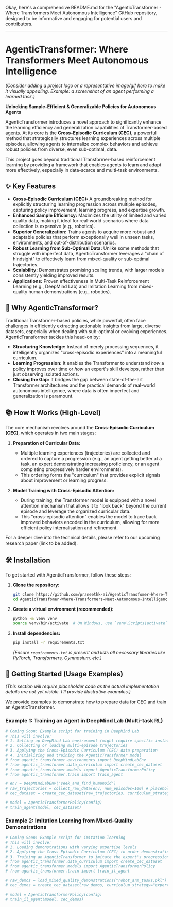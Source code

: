 Okay, here's a comprehensive README.md for the "AgenticTransformer - Where Transformers Meet Autonomous Intelligence" GitHub repository, designed to be informative and engaging for potential users and contributors.

-----

# AgenticTransformer: Where Transformers Meet Autonomous Intelligence

*(Consider adding a project logo or a representative image/gif here to make it visually appealing. Example: a screenshot of an agent performing a learned task.)*

**Unlocking Sample-Efficient & Generalizable Policies for Autonomous Agents**

AgenticTransformer introduces a novel approach to significantly enhance the learning efficiency and generalization capabilities of Transformer-based agents. At its core is the **Cross-Episodic Curriculum (CEC)**, a powerful method that strategically structures learning experiences across multiple episodes, allowing agents to internalize complex behaviors and achieve robust policies from diverse, even sub-optimal, data.

This project goes beyond traditional Transformer-based reinforcement learning by providing a framework that enables agents to learn and adapt more effectively, especially in data-scarce and multi-task environments.

## ✨ Key Features

  * **Cross-Episodic Curriculum (CEC):** A groundbreaking method for explicitly structuring learning progression across multiple episodes, capturing policy improvement, learning progress, and expertise growth.
  * **Enhanced Sample Efficiency:** Maximizes the utility of limited and varied quality data, making it ideal for real-world scenarios where data collection is expensive (e.g., robotics).
  * **Superior Generalization:** Trains agents to acquire more robust and adaptable policies that perform exceptionally well in unseen tasks, environments, and out-of-distribution scenarios.
  * **Robust Learning from Sub-Optimal Data:** Unlike some methods that struggle with imperfect data, AgenticTransformer leverages a "chain of hindsight" to effectively learn from mixed-quality or sub-optimal trajectories.
  * **Scalability:** Demonstrates promising scaling trends, with larger models consistently yielding improved results.
  * **Applications:** Proven effectiveness in Multi-Task Reinforcement Learning (e.g., DeepMind Lab) and Imitation Learning from mixed-quality human demonstrations (e.g., robotics).

## 🚀 Why AgenticTransformer?

Traditional Transformer-based policies, while powerful, often face challenges in efficiently extracting actionable insights from large, diverse datasets, especially when dealing with sub-optimal or evolving experiences. AgenticTransformer tackles this head-on by:

  * **Structuring Knowledge:** Instead of merely processing sequences, it intelligently organizes "cross-episodic experiences" into a meaningful curriculum.
  * **Learning Progression:** It enables the Transformer to understand *how* a policy improves over time or *how* an expert's skill develops, rather than just observing isolated actions.
  * **Closing the Gap:** It bridges the gap between state-of-the-art Transformer architectures and the practical demands of real-world autonomous intelligence, where data is often imperfect and generalization is paramount.

## 📚 How It Works (High-Level)

The core mechanism revolves around the **Cross-Episodic Curriculum (CEC)**, which operates in two main stages:

1.  **Preparation of Curricular Data:**

      * Multiple learning experiences (trajectories) are collected and ordered to capture a progression (e.g., an agent getting better at a task, an expert demonstrating increasing proficiency, or an agent completing progressively harder environments).
      * This ordering forms the "curriculum" that provides explicit signals about improvement or learning progress.

2.  **Model Training with Cross-Episodic Attention:**

      * During training, the Transformer model is equipped with a novel attention mechanism that allows it to "look back" beyond the current episode and leverage the organized curricular data.
      * This "cross-episodic attention" enables the model to trace back improved behaviors encoded in the curriculum, allowing for more efficient policy internalisation and refinement.

For a deeper dive into the technical details, please refer to our upcoming research paper (link to be added).

## 🛠️ Installation

To get started with AgenticTransformer, follow these steps:

1.  **Clone the repository:**

    ```bash
    git clone https://github.com/praneethk-ai/AgenticTransfomer-Where-Transformers-Meet-Autonomous-Intelligence.git
    cd AgenticTransfomer-Where-Transformers-Meet-Autonomous-Intelligence
    ```

2.  **Create a virtual environment (recommended):**

    ```bash
    python -m venv venv
    source venv/bin/activate  # On Windows, use `venv\Scripts\activate`
    ```

3.  **Install dependencies:**

    ```bash
    pip install -r requirements.txt
    ```

    *(Ensure `requirements.txt` is present and lists all necessary libraries like PyTorch, Transformers, Gymnasium, etc.)*

## 🚀 Getting Started (Usage Examples)

*(This section will require placeholder code as the actual implementation details are not yet visible. I'll provide illustrative examples.)*

We provide examples to demonstrate how to prepare data for CEC and train an AgenticTransformer.

### Example 1: Training an Agent in DeepMind Lab (Multi-task RL)

```python
# Coming Soon: Example script for training in DeepMind Lab
# This will involve:
# 1. Setting up DeepMind Lab environment (might require specific installations/builds)
# 2. Collecting or loading multi-episode trajectories
# 3. Applying the Cross-Episodic Curriculum (CEC) data preparation
# 4. Initializing and training the AgenticTransformer model
# from agentic_transformer.environments import DeepMindLabEnv
# from agentic_transformer.data_curriculum import create_cec_dataset
# from agentic_transformer.models import AgenticTransformerPolicy
# from agentic_transformer.train import train_agent

# env = DeepMindLabEnv("seek_and_find_humanoid")
# raw_trajectories = collect_raw_data(env, num_episodes=100) # placeholder
# cec_dataset = create_cec_dataset(raw_trajectories, curriculum_strategy="policy_improvement")

# model = AgenticTransformerPolicy(config)
# train_agent(model, cec_dataset)
```

### Example 2: Imitation Learning from Mixed-Quality Demonstrations

```python
# Coming Soon: Example script for imitation learning
# This will involve:
# 1. Loading demonstrations with varying expertise levels
# 2. Applying the Cross-Episodic Curriculum (CEC) to order demonstrations by improving skill
# 3. Training an AgenticTransformer to imitate the expert's progression
# from agentic_transformer.data_curriculum import create_cec_dataset
# from agentic_transformer.models import AgenticTransformerPolicy
# from agentic_transformer.train import train_il_agent

# raw_demos = load_mixed_quality_demonstrations("robot_arm_tasks.pkl") # placeholder
# cec_demos = create_cec_dataset(raw_demos, curriculum_strategy="expertise_growth")

# model = AgenticTransformerPolicy(config)
# train_il_agent(model, cec_demos)
```


